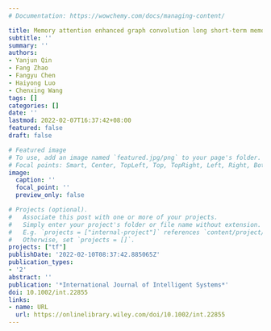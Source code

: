 ```yaml
---
# Documentation: https://wowchemy.com/docs/managing-content/

title: Memory attention enhanced graph convolution long short-term memory network for traffic forecasting
subtitle: ''
summary: ''
authors:
- Yanjun Qin
- Fang Zhao
- Fangyu Chen
- Haiyong Luo
- Chenxing Wang
tags: []
categories: []
date: ''
lastmod: 2022-02-07T16:37:42+08:00
featured: false
draft: false

# Featured image
# To use, add an image named `featured.jpg/png` to your page's folder.
# Focal points: Smart, Center, TopLeft, Top, TopRight, Left, Right, BottomLeft, Bottom, BottomRight.
image:
  caption: ''
  focal_point: ''
  preview_only: false

# Projects (optional).
#   Associate this post with one or more of your projects.
#   Simply enter your project's folder or file name without extension.
#   E.g. `projects = ["internal-project"]` references `content/project/deep-learning/index.md`.
#   Otherwise, set `projects = []`.
projects: ["tf"]
publishDate: '2022-02-10T08:37:42.885065Z'
publication_types:
- '2'
abstract: ''
publication: '*International Journal of Intelligent Systems*'
doi: 10.1002/int.22855
links:
- name: URL
  url: https://onlinelibrary.wiley.com/doi/10.1002/int.22855
---
```


